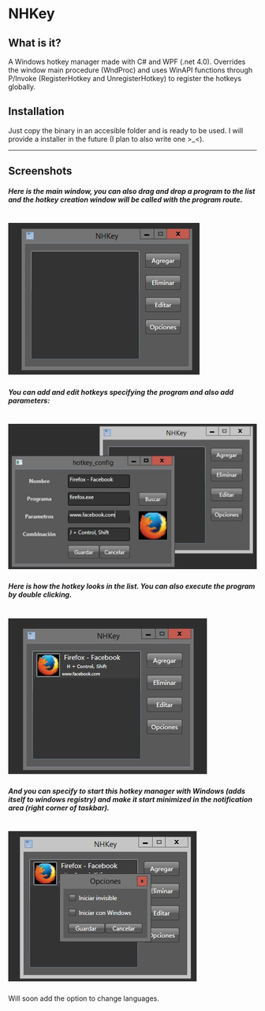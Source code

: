 NHKey
=====

## What is it?

A Windows hotkey manager made with C# and WPF (.net 4.0). Overrides the window main procedure (WndProc) and uses WinAPI functions through P/Invoke (RegisterHotkey and UnregisterHotkey) to register the hotkeys globally.

## Installation
Just copy the binary in an accesible folder and is ready to be used.
I will provide a installer in the future (I plan to also write one >_<).

----------------------------------------------

## Screenshots

##### Here is the main window, you can also drag and drop a program to the list and the hotkey creation window will be called with the program route.
![Main Window](Readme_Resources/main_window.jpg?raw=true)
=======

##### You can add and edit hotkeys specifying the program and also add parameters:
![Create/Edit Hotkey Window](Readme_Resources/hotkey_creation_window.jpg?raw=true)
=======

##### Here is how the hotkey looks in the list. You can also execute the program by double clicking.
![Filled Main Window](Readme_Resources/filled_main_window.jpg?raw=true)
=======

##### And you can specify to start this hotkey manager with Windows (adds itself to windows registry) and make it start minimized in the notification area (right corner of taskbar).
![Options Window](Readme_Resources/options_window.jpg?raw=true)
======


Will soon add the option to change languages.
